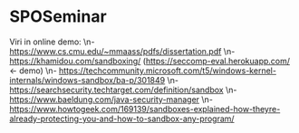 # SPOSeminar

Viri in online demo:
	\n- https://www.cs.cmu.edu/~mmaass/pdfs/dissertation.pdf
	\n- https://khamidou.com/sandboxing/ (https://seccomp-eval.herokuapp.com/ <- demo)
	\n- https://techcommunity.microsoft.com/t5/windows-kernel-internals/windows-sandbox/ba-p/301849
	\n- https://searchsecurity.techtarget.com/definition/sandbox
	\n- https://www.baeldung.com/java-security-manager
	\n- https://www.howtogeek.com/169139/sandboxes-explained-how-theyre-already-protecting-you-and-how-to-sandbox-any-program/

